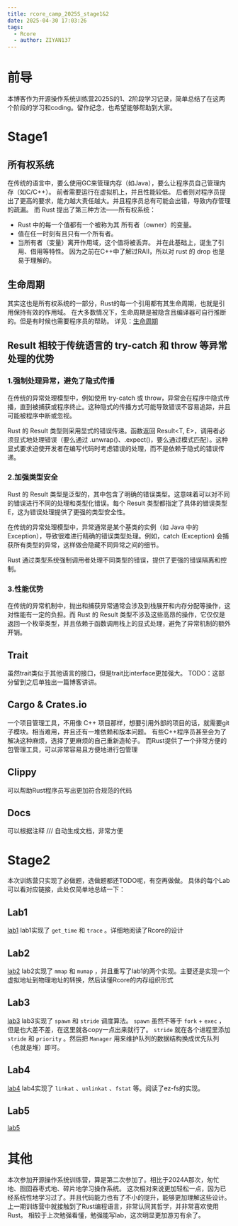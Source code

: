 ```yaml
---
title: rcore_camp_2025S_stage1&2
date: 2025-04-30 17:03:26
tags:
  - Rcore
  - author: ZIYAN137
---
```

# 前导
本博客作为开源操作系统训练营2025S的1、2阶段学习记录，简单总结了在这两个阶段的学习和coding。留作纪念，也希望能够帮助到大家。
<!-- more -->

# Stage1
## 所有权系统
在传统的语言中，要么使用GC来管理内存（如Java），要么让程序员自己管理内存（如C/C++）。
前者需要运行在虚拟机上，并且性能较低。
后者则对程序员提出了更高的要求，能力越大责任越大。并且程序员总有可能会出错，导致内存管理的疏漏。
而 Rust 提出了第三种方法——所有权系统：
* Rust 中的每一个值都有一个被称为其 所有者（owner）的变量。
* 值在任一时刻有且只有一个所有者。
* 当所有者（变量）离开作用域，这个值将被丢弃。
并在此基础上，诞生了引用、借用等特性。
因为之前在C++中了解过RAII，所以对 rust 的 drop 也是易于理解的。

## 生命周期
其实这也是所有权系统的一部分，Rust的每一个引用都有其生命周期，也就是引用保持有效的作用域。
在大多数情况下，生命周期是被隐含且编译器可自行推断的。但是有时候也需要程序员的帮助。
详见：[生命周期](https://rustwiki.org/zh-CN/book/ch10-03-lifetime-syntax.html)

## Result 相较于传统语言的 try-catch 和 throw 等异常处理的优势
### 1.强制处理异常，避免了隐式传播
在传统的异常处理模型中，例如使用 try-catch 或 throw，异常会在程序中隐式传播，直到被捕获或程序终止。这种隐式的传播方式可能导致错误不容易追踪，并且可能被程序中断或忽视。

Rust 的 Result 类型则采用显式的错误传递。函数返回 Result<T, E>，调用者必须显式地处理错误（要么通过 .unwrap()、.expect()，要么通过模式匹配）。这种显式要求迫使开发者在编写代码时考虑错误的处理，而不是依赖于隐式的错误传递。

### 2.加强类型安全
Rust 的 Result 类型是泛型的，其中包含了明确的错误类型。这意味着可以对不同的错误进行不同的处理和类型化错误。每个 Result 类型都指定了具体的错误类型 E，这为错误处理提供了更强的类型安全性。

在传统的异常处理模型中，异常通常是某个基类的实例（如 Java 中的 Exception），导致很难进行精确的错误类型处理。例如，catch (Exception) 会捕获所有类型的异常，这样做会隐藏不同异常之间的细节。

Rust 通过类型系统强制调用者处理不同类型的错误，提供了更强的错误隔离和控制。

### 3.性能优势
在传统的异常机制中，抛出和捕获异常通常会涉及到栈展开和内存分配等操作，这对性能有一定的负担。而 Rust 的 Result 类型不涉及这些高昂的操作，它仅仅是返回一个枚举类型，并且依赖于函数调用栈上的显式处理，避免了异常机制的额外开销。

## Trait
虽然trait类似于其他语言的接口，但是trait比interface更加强大。
TODO：这部分留到之后单独出一篇博客讲讲。

## Cargo & Crates.io
一个项目管理工具，不用像 C++ 项目那样，想要引用外部的项目的话，就需要git子模块。相当难用，并且还有一堆依赖和版本问题。
有些C++程序员甚至会为了解决这种麻烦，选择了更麻烦的自己重新造轮子。
而Rust提供了一个非常方便的包管理工具，可以非常容易且方便地进行包管理

## Clippy
可以帮助Rust程序员写出更加符合规范的代码

## Docs
可以根据注释 /// 自动生成文档，非常方便

# Stage2
本次训练营只实现了必做题，选做题都还TODO呢，有空再做做。
具体的每个Lab可以看对应链接，此处仅简单地总结一下：
## Lab1
[lab1](https://ziyan137.github.io/#/posts/rcore-camp-2025S-stage2-lab1)
lab1实现了 `get_time` 和 `trace` 。详细地阅读了Rcore的设计
## Lab2
[lab2](https://ziyan137.github.io/#/posts/rcore-camp-2025S-stage2-lab2)
lab2实现了 `mmap` 和 `mumap` ，并且重写了lab1的两个实现。主要还是实现一个虚拟地址到物理地址的转换，然后读懂Rcore的内存组织形式
## Lab3
[lab3](https://ziyan137.github.io/#/posts/rcore-camp-2025S-stage2-lab3)
lab3实现了 `spawn` 和 `stride` 调度算法。
 `spawn` 虽然不等于 `fork` + `exec` ，但是也大差不差，在这里就各copy一点出来就行了。
 `stride` 就在各个进程里添加 `stride` 和 `priority` 。然后把 `Manager` 用来维护队列的数据结构换成优先队列（也就是堆）即可。
## Lab4
[lab4](https://ziyan137.github.io/#/posts/rcore-camp-2025S-stage2-lab4)
lab4实现了 `linkat` 、`unlinkat` 、`fstat` 等。阅读了ez-fs的实现。
## Lab5
[lab5](https://ziyan137.github.io/#/posts/rcore-camp-2025S-stage2-lab5)

# 其他
本次参加开源操作系统训练营，算是第二次参加了。相比于2024A那次，匆忙地、囫囵吞枣式地、碎片地学习操作系统。
这次相对来说更加轻松一点，因为已经系统性地学习过了。并且代码能力也有了不小的提升，能够更加理解这些设计。
上一期训练营中就接触到了Rust编程语言，非常认同其哲学，并非常喜欢使用Rust。
相较于上次勉强看懂，勉强能写lab，这次明显更加游刃有余了。